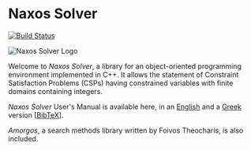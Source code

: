# Naxos Solver

[![Build Status](https://travis-ci.org/pothitos/naxos.svg?branch=master)](https://travis-ci.org/pothitos/naxos)

![Naxos Solver Logo](https://rawgit.com/pothitos/naxos-solver/master/manual/logo/logo.svg)

Welcome to _Naxos Solver_, a library for an object-oriented programming
environment implemented in C++. It allows the statement of Constraint
Satisfaction Problems (CSPs) having constrained variables with finite
domains containing integers.

_Naxos Solver_ User's Manual is available here, in an
[English](http://di.uoa.gr/~pothitos/naxos/naxos_en.pdf) and a
[Greek](http://di.uoa.gr/~pothitos/naxos/naxos_el.pdf) version
[[BibTeX](http://di.uoa.gr/~pothitos/naxos/naxos.bib)].

_Amorgos_, a search methods library written by Foivos Theocharis, is
also included.
